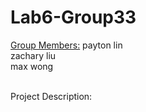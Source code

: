 # Lab6-Group33
<p><u>Group Members:</u>
	payton lin<br>
 	zachary liu<br>
	max wong</br></p>
</br>Project Description:
